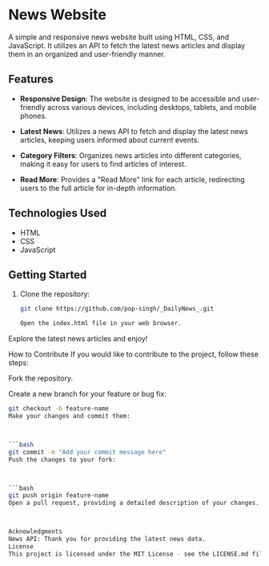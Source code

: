 # News Website

A simple and responsive news website built using HTML, CSS, and JavaScript. It utilizes an API to fetch the latest news articles and display them in an organized and user-friendly manner.

## Features

- **Responsive Design**: The website is designed to be accessible and user-friendly across various devices, including desktops, tablets, and mobile phones.

- **Latest News**: Utilizes a news API to fetch and display the latest news articles, keeping users informed about current events.

- **Category Filters**: Organizes news articles into different categories, making it easy for users to find articles of interest.

- **Read More**: Provides a "Read More" link for each article, redirecting users to the full article for in-depth information.

## Technologies Used

- HTML
- CSS
- JavaScript


## Getting Started

1. Clone the repository:

   ```bash
   git clone https://github.com/pop-singh/_DailyNews_.git

   Open the index.html file in your web browser.

Explore the latest news articles and enjoy!



How to Contribute
If you would like to contribute to the project, follow these steps:

Fork the repository.

Create a new branch for your feature or bug fix:

  ```bash
git checkout -b feature-name
Make your changes and commit them:



  ```bash
git commit -m "Add your commit message here"
Push the changes to your fork:



  ```bash
git push origin feature-name
Open a pull request, providing a detailed description of your changes.



Acknowledgments
News API: Thank you for providing the latest news data.
License
This project is licensed under the MIT License - see the LICENSE.md file for details.
